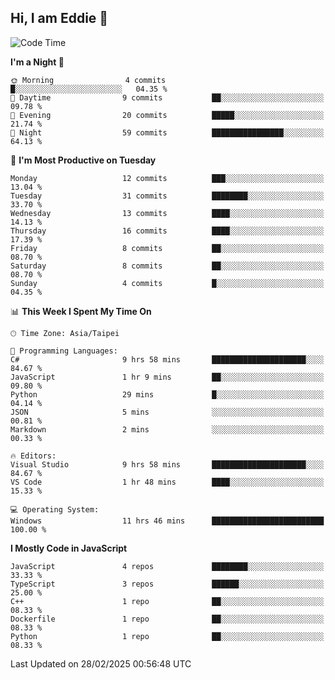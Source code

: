 ## Hi, I am Eddie 👋

<!--START_SECTION:waka-->
![Code Time](http://img.shields.io/badge/Code%20Time-451%20hrs%2042%20mins-blue)

**I'm a Night 🦉** 

```text
🌞 Morning                4 commits           █░░░░░░░░░░░░░░░░░░░░░░░░   04.35 % 
🌆 Daytime                9 commits           ██░░░░░░░░░░░░░░░░░░░░░░░   09.78 % 
🌃 Evening                20 commits          █████░░░░░░░░░░░░░░░░░░░░   21.74 % 
🌙 Night                  59 commits          ████████████████░░░░░░░░░   64.13 % 
```
📅 **I'm Most Productive on Tuesday** 

```text
Monday                   12 commits          ███░░░░░░░░░░░░░░░░░░░░░░   13.04 % 
Tuesday                  31 commits          ████████░░░░░░░░░░░░░░░░░   33.70 % 
Wednesday                13 commits          ████░░░░░░░░░░░░░░░░░░░░░   14.13 % 
Thursday                 16 commits          ████░░░░░░░░░░░░░░░░░░░░░   17.39 % 
Friday                   8 commits           ██░░░░░░░░░░░░░░░░░░░░░░░   08.70 % 
Saturday                 8 commits           ██░░░░░░░░░░░░░░░░░░░░░░░   08.70 % 
Sunday                   4 commits           █░░░░░░░░░░░░░░░░░░░░░░░░   04.35 % 
```


📊 **This Week I Spent My Time On** 

```text
🕑︎ Time Zone: Asia/Taipei

💬 Programming Languages: 
C#                       9 hrs 58 mins       █████████████████████░░░░   84.67 % 
JavaScript               1 hr 9 mins         ██░░░░░░░░░░░░░░░░░░░░░░░   09.80 % 
Python                   29 mins             █░░░░░░░░░░░░░░░░░░░░░░░░   04.14 % 
JSON                     5 mins              ░░░░░░░░░░░░░░░░░░░░░░░░░   00.81 % 
Markdown                 2 mins              ░░░░░░░░░░░░░░░░░░░░░░░░░   00.33 % 

🔥 Editors: 
Visual Studio            9 hrs 58 mins       █████████████████████░░░░   84.67 % 
VS Code                  1 hr 48 mins        ████░░░░░░░░░░░░░░░░░░░░░   15.33 % 

💻 Operating System: 
Windows                  11 hrs 46 mins      █████████████████████████   100.00 % 
```

**I Mostly Code in JavaScript** 

```text
JavaScript               4 repos             ████████░░░░░░░░░░░░░░░░░   33.33 % 
TypeScript               3 repos             ██████░░░░░░░░░░░░░░░░░░░   25.00 % 
C++                      1 repo              ██░░░░░░░░░░░░░░░░░░░░░░░   08.33 % 
Dockerfile               1 repo              ██░░░░░░░░░░░░░░░░░░░░░░░   08.33 % 
Python                   1 repo              ██░░░░░░░░░░░░░░░░░░░░░░░   08.33 % 
```




 Last Updated on 28/02/2025 00:56:48 UTC
<!--END_SECTION:waka-->

